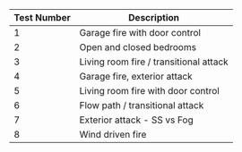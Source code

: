 | Test Number | Description                            |
|-------------|----------------------------------------|
| 1           | Garage fire with door control          |
| 2           | Open and closed bedrooms               |
| 3           | Living room fire / transitional attack |
| 4           | Garage fire, exterior attack           |
| 5           | Living room fire with door control     |
| 6           | Flow path / transitional attack        |
| 7           | Exterior attack - SS vs Fog            |
| 8           | Wind driven fire                       |